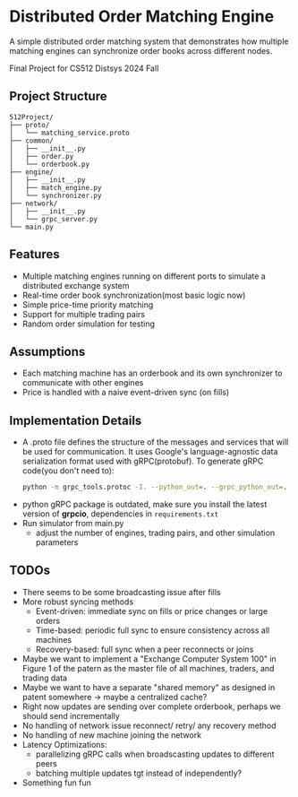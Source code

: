 # Distributed Order Matching Engine
A simple distributed order matching system that demonstrates how multiple matching engines can synchronize order books across different nodes. 

Final Project for CS512 Distsys 2024 Fall

## Project Structure
```
512Project/
├── proto/
│   └── matching_service.proto
├── common/
│   ├── __init__.py
│   ├── order.py
│   └── orderbook.py
├── engine/
│   ├── __init__.py
│   ├── match_engine.py
│   └── synchronizer.py
├── network/
│   ├── __init__.py
│   └── grpc_server.py
└── main.py
```

## Features
- Multiple matching engines running on different ports to simulate a distributed exchange system
- Real-time order book synchronization(most basic logic now)
- Simple price-time priority matching
- Support for multiple trading pairs
- Random order simulation for testing

## Assumptions
- Each matching machine has an orderbook and its own synchronizer to communicate with other engines
- Price is handled with a naive event-driven sync (on fills)


## Implementation Details
- A .proto file defines the structure of the messages and services that will be used for communication. It uses Google's language-agnostic data serialization format used with gRPC(protobuf). To generate gRPC code(you don't need to):
    ```bash
    python -m grpc_tools.protoc -I. --python_out=. --grpc_python_out=. proto/matching_service.proto
    ```
- python gRPC package is outdated, make sure you install the latest version of **grpcio**, dependencies in `requirements.txt`
- Run simulator from main.py
  - adjust the number of engines, trading pairs, and other simulation parameters

## TODOs
- There seems to be some broadcasting issue after fills
- More robust syncing methods
  - Event-driven: immediate sync on fills or price changes or large orders
  - Time-based: periodic full sync to ensure consistency across all machines
  - Recovery-based: full sync when a peer reconnects or joins
- Maybe we want to implement a "Exchange Computer System 100" in Figure 1 of the patern as the master file of all machines, traders, and trading data
- Maybe we want to have a separate "shared memory" as designed in patent somewhere -> maybe a centralized cache?
- Right now updates are sending over complete orderbook, perhaps we should send incrementally
- No handling of network issue reconnect/ retry/ any recovery method
- No handling of new machine joining the network
- Latency Optimizations: 
  - parallelizing gRPC calls when broadscasting updates to different peers
  - batching multiple updates tgt instead of independently?
- Something fun fun
